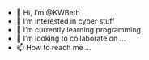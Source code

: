 - 👋 Hi, I’m @KWBeth
- 👀 I’m interested in cyber stuff
- 🌱 I’m currently learning programming
- 💞️ I’m looking to collaborate on ...
- 📫 How to reach me ...

<!---
KWBeth/KWBeth is a ✨ special ✨ repository because its `README.md` (this file) appears on your GitHub profile.
You can click the Preview link to take a look at your changes.
--->
